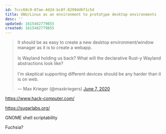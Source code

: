 ```yaml
---
id: 7ccc68c9-07ae-4d2d-bc8f-8299dd6f1c5d
title: GNU/Linux as an environment to prototype desktop environments
desc: ''
updated: 1615482779855
created: 1615482779855
---
```

<blockquote class="twitter-tweet"><p lang="en" dir="ltr">It should be as easy to create a new desktop environment/window manager as it is to create a webapp.<br><br>Is Wayland holding us back? What will the declarative Rust-y Wayland abstractions look like?<br><br>I&#39;m skeptical supporting different devices should be any harder than it is on web.</p>&mdash; Max Krieger (@maxkriegers) <a href="https://twitter.com/maxkriegers/status/1269759830526439430?ref_src=twsrc%5Etfw">June 7, 2020</a></blockquote> <script async src="https://platform.twitter.com/widgets.js" charset="utf-8"></script>

<https://www.hack-computer.com/>

<https://sugarlabs.org/>

GNOME shell scriptability

Fuchsia?

